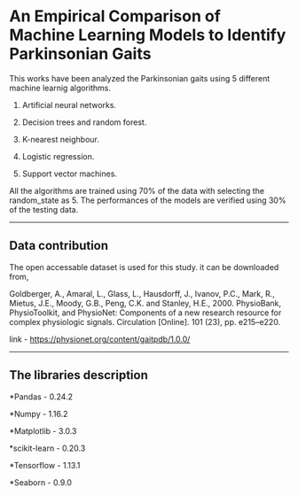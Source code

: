 # An Empirical Comparison of Machine Learning Models to Identify Parkinsonian Gaits

This works have been analyzed the Parkinsonian gaits using 5 different machine learnig algorithms.

1. Artificial neural networks.

2. Decision trees and random forest.

3. K-nearest neighbour. 

4. Logistic regression.

5. Support vector machines.  

All the algorithms are trained using 70% of the data with selecting the random_state as 5. The performances of the models are verified using 30% of the testing data.

---
## Data contribution

The open accessable dataset is used for this study. it can be downloaded from,

Goldberger, A., Amaral, L., Glass, L., Hausdorff, J., Ivanov, P.C., Mark, R., Mietus, J.E., Moody, G.B., Peng, C.K. and Stanley, H.E., 2000. PhysioBank, PhysioToolkit, and PhysioNet: Components of a new research resource for complex physiologic signals. Circulation [Online]. 101 (23), pp. e215–e220.

link - https://physionet.org/content/gaitpdb/1.0.0/

---
## The libraries description

*Pandas - 0.24.2

*Numpy - 	1.16.2

*Matplotlib - 3.0.3

*scikit-learn - 0.20.3

*Tensorflow - 1.13.1

*Seaborn - 	0.9.0

